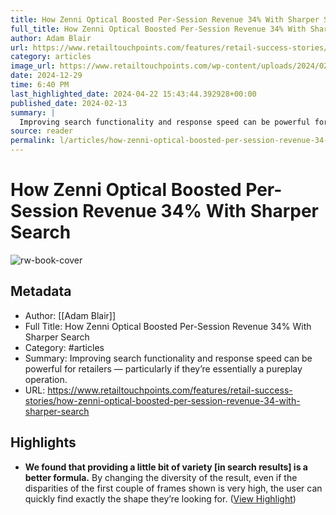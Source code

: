 ```yaml
---
title: How Zenni Optical Boosted Per-Session Revenue 34% With Sharper Search
full_title: How Zenni Optical Boosted Per-Session Revenue 34% With Sharper Search
author: Adam Blair
url: https://www.retailtouchpoints.com/features/retail-success-stories/how-zenni-optical-boosted-per-session-revenue-34-with-sharper-search
category: articles
image_url: https://www.retailtouchpoints.com/wp-content/uploads/2024/02/Zenni-Optical-Visual-Search.png
date: 2024-12-29
time: 6:40 PM
last_highlighted_date: 2024-04-22 15:43:44.392928+00:00
published_date: 2024-02-13
summary: |
  Improving search functionality and response speed can be powerful for retailers — particularly if they’re essentially a pureplay operation.
source: reader
permalink: l/articles/how-zenni-optical-boosted-per-session-revenue-34-with-sharper-search
---
```

# How Zenni Optical Boosted Per-Session Revenue 34% With Sharper Search

![rw-book-cover](https://www.retailtouchpoints.com/wp-content/uploads/2024/02/Zenni-Optical-Visual-Search.png)

## Metadata
- Author: [[Adam Blair]]
- Full Title: How Zenni Optical Boosted Per-Session Revenue 34% With Sharper Search
- Category: #articles
- Summary: Improving search functionality and response speed can be powerful for retailers — particularly if they’re essentially a pureplay operation.
- URL: https://www.retailtouchpoints.com/features/retail-success-stories/how-zenni-optical-boosted-per-session-revenue-34-with-sharper-search

## Highlights
- **We found that providing a little bit of variety [in search results] is a better formula.** By changing the diversity of the result, even if the disparities of the first couple of frames shown is very high, the user can quickly find exactly the shape they’re looking for. ([View Highlight](https://read.readwise.io/read/01hw34meamkvvf6x8d2jcre7f9))


